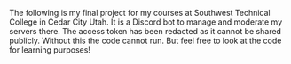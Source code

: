 The following is my final project for my courses at Southwest Technical College in Cedar City Utah. It is a Discord bot to manage and moderate my servers there.
The access token has been redacted as it cannot be shared publicly. Without this the code cannot run. But feel free to look at the code for learning purposes!
